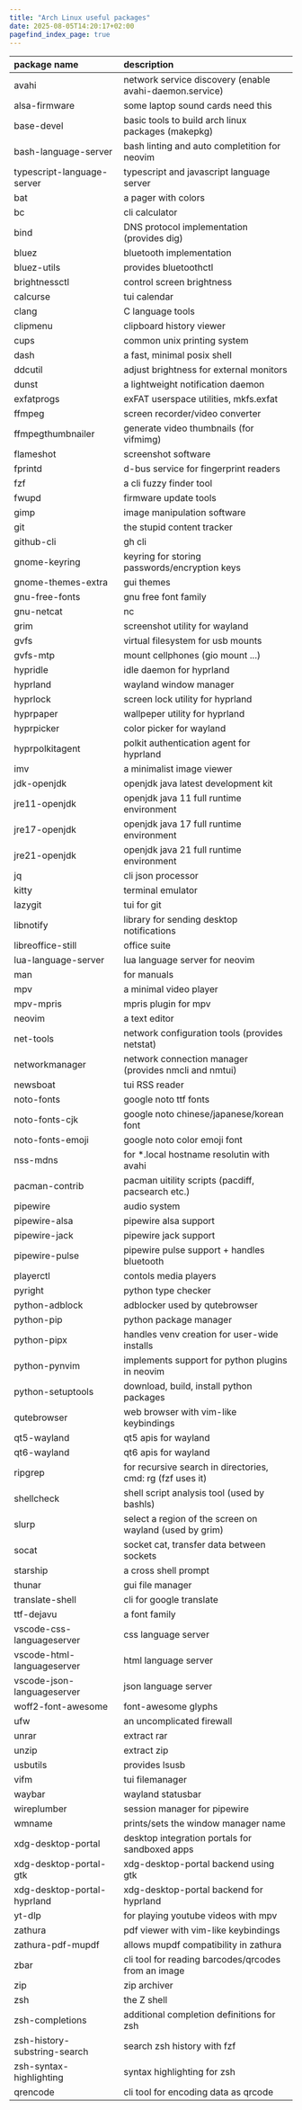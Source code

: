 ```yaml
---
title: "Arch Linux useful packages"
date: 2025-08-05T14:20:17+02:00
pagefind_index_page: true
---
```


| package name | description |
| :----------- | :---------- |
| avahi | network service discovery (enable avahi-daemon.service) |
| alsa-firmware | some laptop sound cards need this |
| base-devel | basic tools to build arch linux packages (makepkg) |
| bash-language-server | bash linting and auto completition for neovim |
| typescript-language-server | typescript and javascript language server |
| bat | a pager with colors |
| bc | cli calculator |
| bind | DNS protocol implementation (provides dig) |
| bluez | bluetooth implementation |
| bluez-utils | provides bluetoothctl |
| brightnessctl | control screen brightness |
| calcurse | tui calendar |
| clang | C language tools |
| clipmenu | clipboard history viewer |
| cups | common unix printing system |
| dash | a fast, minimal posix shell |
| ddcutil | adjust brightness for external monitors |
| dunst | a lightweight notification daemon |
| exfatprogs | exFAT userspace utilities, mkfs.exfat |
| ffmpeg | screen recorder/video converter |
| ffmpegthumbnailer | generate video thumbnails (for vifmimg) |
| flameshot | screenshot software |
| fprintd | d-bus service for fingerprint readers |
| fzf | a cli fuzzy finder tool |
| fwupd | firmware update tools |
| gimp | image manipulation software |
| git | the stupid content tracker |
| github-cli | gh cli |
| gnome-keyring | keyring for storing passwords/encryption keys |
| gnome-themes-extra | gui themes |
| gnu-free-fonts | gnu free font family |
| gnu-netcat | nc |
| grim | screenshot utility for wayland |
| gvfs | virtual filesystem for usb mounts |
| gvfs-mtp | mount cellphones (gio mount ...) |
| hypridle | idle daemon for hyprland |
| hyprland | wayland window manager |
| hyprlock | screen lock utility for hyprland |
| hyprpaper | wallpeper utility for hyprland |
| hyprpicker | color picker for wayland |
| hyprpolkitagent | polkit authentication agent for hyprland |
| imv | a minimalist image viewer |
| jdk-openjdk | openjdk java latest development kit |
| jre11-openjdk | openjdk java 11 full runtime environment |
| jre17-openjdk | openjdk java 17 full runtime environment |
| jre21-openjdk | openjdk java 21 full runtime environment |
| jq | cli json processor |
| kitty | terminal emulator |
| lazygit | tui for git |
| libnotify | library for sending desktop notifications |
| libreoffice-still | office suite |
| lua-language-server | lua language server for neovim |
| man | for manuals |
| mpv | a minimal video player |
| mpv-mpris | mpris plugin for mpv |
| neovim | a text editor |
| net-tools | network configuration tools (provides netstat) |
| networkmanager | network connection manager (provides nmcli and nmtui) |
| newsboat | tui RSS reader |
| noto-fonts | google noto ttf fonts |
| noto-fonts-cjk | google noto chinese/japanese/korean font |
| noto-fonts-emoji | google noto color emoji font |
| nss-mdns | for *.local hostname resolutin with avahi |
| pacman-contrib | pacman uitility scripts (pacdiff, pacsearch etc.) |
| pipewire | audio system |
| pipewire-alsa | pipewire alsa support |
| pipewire-jack | pipewire jack support |
| pipewire-pulse | pipewire pulse support + handles bluetooth |
| playerctl | contols media players |
| pyright | python type checker |
| python-adblock | adblocker used by qutebrowser |
| python-pip | python package manager |
| python-pipx | handles venv creation for user-wide installs |
| python-pynvim | implements support for python plugins in neovim |
| python-setuptools | download, build, install python packages |
| qutebrowser | web browser with vim-like keybindings |
| qt5-wayland | qt5 apis for wayland |
| qt6-wayland | qt6 apis for wayland |
| ripgrep | for recursive search in directories, cmd: rg (fzf uses it) |
| shellcheck | shell script analysis tool (used by bashls) |
| slurp | select a region of the screen on wayland (used by grim) |
| socat | socket cat, transfer data between sockets |
| starship | a cross shell prompt |
| thunar | gui file manager |
| translate-shell | cli for google translate |
| ttf-dejavu | a font family |
| vscode-css-languageserver | css language server
| vscode-html-languageserver | html language server
| vscode-json-languageserver | json language server
| woff2-font-awesome | font-awesome glyphs |
| ufw | an uncomplicated firewall |
| unrar | extract rar |
| unzip | extract zip |
| usbutils | provides lsusb |
| vifm | tui filemanager |
| waybar | wayland statusbar |
| wireplumber | session manager for pipewire |
| wmname | prints/sets the window manager name |
| xdg-desktop-portal | desktop integration portals for sandboxed apps |
| xdg-desktop-portal-gtk | xdg-desktop-portal backend using gtk |
| xdg-desktop-portal-hyprland | xdg-desktop-portal backend for hyprland |
| yt-dlp | for playing youtube videos with mpv |
| zathura | pdf viewer with vim-like keybindings |
| zathura-pdf-mupdf | allows mupdf compatibility in zathura |
| zbar | cli tool for reading barcodes/qrcodes from an image |
| zip | zip archiver |
| zsh | the Z shell |
| zsh-completions | additional completion definitions for zsh |
| zsh-history-substring-search | search zsh history with fzf |
| zsh-syntax-highlighting | syntax highlighting for zsh |
| qrencode | cli tool for encoding data as qrcode |
